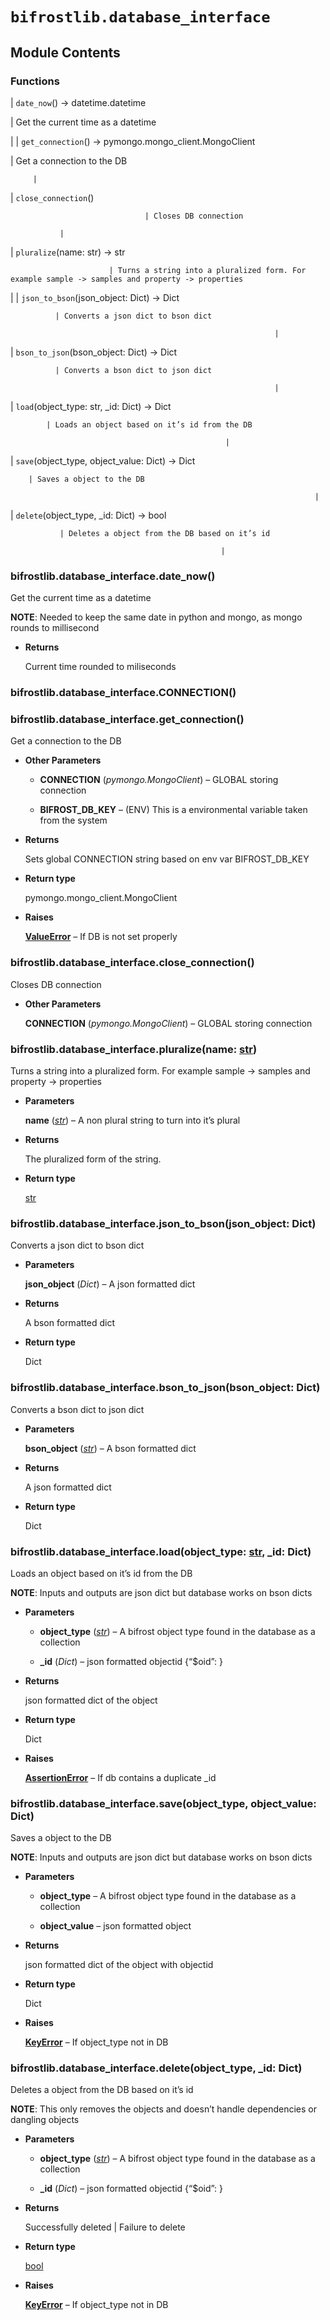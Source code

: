# `bifrostlib.database_interface`

## Module Contents

### Functions

| `date_now`() → datetime.datetime

 | Get the current time as a datetime

 |
| `get_connection`() → pymongo.mongo_client.MongoClient

 | Get a connection to the DB

         |
| `close_connection`()

                                  | Closes DB connection

               |
| `pluralize`(name: str) → str

                          | Turns a string into a pluralized form. For example sample -> samples and property -> properties

 |
| `json_to_bson`(json_object: Dict) → Dict

              | Converts a json dict to bson dict

                                                               |
| `bson_to_json`(bson_object: Dict) → Dict

              | Converts a bson dict to json dict

                                                               |
| `load`(object_type: str, _id: Dict) → Dict

            | Loads an object based on it’s id from the DB

                                                    |
| `save`(object_type, object_value: Dict) → Dict

        | Saves a object to the DB

                                                                        |
| `delete`(object_type, _id: Dict) → bool

               | Deletes a object from the DB based on it’s id

                                                   |

### bifrostlib.database_interface.date_now()
Get the current time as a datetime

**NOTE**: Needed to keep the same date in python and mongo, as mongo rounds to millisecond


* **Returns**

    Current time rounded to miliseconds



### bifrostlib.database_interface.CONNECTION()

### bifrostlib.database_interface.get_connection()
Get a connection to the DB


* **Other Parameters**

    
    * **CONNECTION** (*pymongo.MongoClient*) – GLOBAL storing connection


    * **BIFROST_DB_KEY** – (ENV) This is a environmental variable taken from the system



* **Returns**

    Sets global CONNECTION string based on env var BIFROST_DB_KEY



* **Return type**

    pymongo.mongo_client.MongoClient



* **Raises**

    [**ValueError**](https://docs.python.org/3/library/exceptions.html#ValueError) – If DB is not set properly



### bifrostlib.database_interface.close_connection()
Closes DB connection


* **Other Parameters**

    **CONNECTION** (*pymongo.MongoClient*) – GLOBAL storing connection



### bifrostlib.database_interface.pluralize(name: [str](https://docs.python.org/3/library/stdtypes.html#str))
Turns a string into a pluralized form. For example sample -> samples and property -> properties


* **Parameters**

    **name** ([*str*](https://docs.python.org/3/library/stdtypes.html#str)) – A non plural string to turn into it’s plural



* **Returns**

    The pluralized form of the string.



* **Return type**

    [str](https://docs.python.org/3/library/stdtypes.html#str)



### bifrostlib.database_interface.json_to_bson(json_object: Dict)
Converts a json dict to bson dict


* **Parameters**

    **json_object** (*Dict*) – A json formatted dict



* **Returns**

    A bson formatted dict



* **Return type**

    Dict



### bifrostlib.database_interface.bson_to_json(bson_object: Dict)
Converts a bson dict to json dict


* **Parameters**

    **bson_object** ([*str*](https://docs.python.org/3/library/stdtypes.html#str)) – A bson formatted dict



* **Returns**

    A json formatted dict



* **Return type**

    Dict



### bifrostlib.database_interface.load(object_type: [str](https://docs.python.org/3/library/stdtypes.html#str), _id: Dict)
Loads an object based on it’s id from the DB

**NOTE**: Inputs and outputs are json dict but database works on bson dicts


* **Parameters**

    
    * **object_type** ([*str*](https://docs.python.org/3/library/stdtypes.html#str)) – A bifrost object type found in the database as a collection


    * **_id** (*Dict*) – json formatted objectid {“$oid”: <value>}



* **Returns**

    json formatted dict of the object



* **Return type**

    Dict



* **Raises**

    [**AssertionError**](https://docs.python.org/3/library/exceptions.html#AssertionError) – If db contains a duplicate _id



### bifrostlib.database_interface.save(object_type, object_value: Dict)
Saves a object to the DB

**NOTE**: Inputs and outputs are json dict but database works on bson dicts


* **Parameters**

    
    * **object_type** – A bifrost object type found in the database as a collection


    * **object_value** – json formatted object



* **Returns**

    json formatted dict of the object with objectid



* **Return type**

    Dict



* **Raises**

    [**KeyError**](https://docs.python.org/3/library/exceptions.html#KeyError) – If object_type not in DB



### bifrostlib.database_interface.delete(object_type, _id: Dict)
Deletes a object from the DB based on it’s id

**NOTE**: This only removes the objects and doesn’t handle dependencies or dangling objects


* **Parameters**

    
    * **object_type** ([*str*](https://docs.python.org/3/library/stdtypes.html#str)) – A bifrost object type found in the database as a collection


    * **_id** (*Dict*) – json formatted objectid {“$oid”: <value>}



* **Returns**

    Successfully deleted | Failure to delete



* **Return type**

    [bool](https://docs.python.org/3/library/functions.html#bool)



* **Raises**

    [**KeyError**](https://docs.python.org/3/library/exceptions.html#KeyError) – If object_type not in DB
